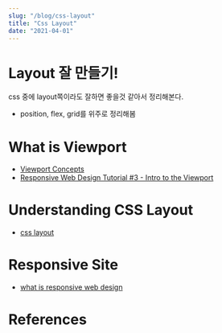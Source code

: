 ```yaml
---
slug: "/blog/css-layout"
title: "Css Layout"
date: "2021-04-01"
---
```


# Layout 잘 만들기!

css 중에 layout쪽이라도 잘하면 좋을것 같아서 정리해본다.

- position, flex, grid를 위주로 정리해봄

# What is Viewport

- [Viewport Concepts](https://developer.mozilla.org/en-US/docs/Web/CSS/Viewport_concepts)
- [Responsive Web Design Tutorial #3 - Intro to the Viewport](https://www.youtube.com/watch?v=JANETBQZJ8E&ab_channel=TheNetNinja)

# Understanding CSS Layout

- [css layout](https://developer.mozilla.org/en-US/docs/Learn/CSS/CSS_layout)

# Responsive Site

- [what is responsive web design](https://www.youtube.com/watch?v=3tLb3i7GB38&list=PL4cUxeGkcC9g9Vh9MAA-XKnfJsWZnPZFw&ab_channel=TheNetNinja)

# References
